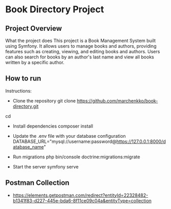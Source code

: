 
# Book Directory Project #

## Project Overview ##

What the project does
This project is a Book Management System built using Symfony. It allows users to manage books and authors, providing features such as creating, viewing, and editing books and authors. Users can also search for books by an author's last name and view all books written by a specific author.

## How to run ##

Instructions:

* Clone the repository
git clone <https://github.com/marchenkko/book-directory.git>

cd <book-directory>

* Install dependencies
composer install

* Update the .env file with your database configuration
DATABASE_URL="mysql://username:password@https://127.0.0.1:8000/database_name"

* Run migrations
php bin/console doctrine:migrations:migrate

* Start the server
 symfony serve

## Postman Collection ##

* https://elements.getpostman.com/redirect?entityId=22328482-b1341f83-d227-445e-bda6-8f11ce09c04a&entityType=collection